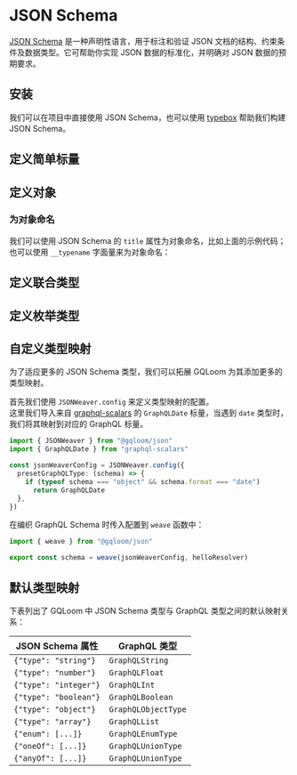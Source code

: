 <script setup lang="ts">
import { Tabs } from '@/components/tabs'
</script>

# JSON Schema

[JSON Schema](https://json-schema.org/) 是一种声明性语言，用于标注和验证 JSON 文档的结构、约束条件及数据类型。它可帮助你实现 JSON 数据的标准化，并明确对 JSON 数据的预期要求。

## 安装

我们可以在项目中直接使用 JSON Schema，也可以使用 [typebox](https://sinclairzx81.github.io/typebox/) 帮助我们构建 JSON Schema。


<Tabs groupId="json-schema-builder">
<template #JSON_Schema>

::: code-group
```sh [npm]
npm i @gqloom/core @gqloom/json
```
```sh [pnpm]
pnpm add @gqloom/core @gqloom/json
```
```sh [yarn]
yarn add @gqloom/core @gqloom/json
```
```sh [bun]
bun add @gqloom/core @gqloom/json
```
:::

</template>
<template #TypeBox>

::: code-group
```sh [npm]
npm i @gqloom/core typebox @gqloom/json
```
```sh [pnpm]
pnpm add @gqloom/core typebox @gqloom/json
```
```sh [yarn]
yarn add @gqloom/core typebox @gqloom/json
```
```sh [bun]
bun add @gqloom/core typebox @gqloom/json
```
:::

</template>
</Tabs>

## 定义简单标量

<Tabs groupId="json-schema-builder">
<template #JSON_Schema>

在 GQLoom 中，可以使用 `jsonSilk`函数 将 JSON Schema 作为[丝线](../silk.md)使用：

```ts twoslash
import { jsonSilk } from "@gqloom/json"

const StringScalar = jsonSilk({ type: "string" })

const BooleanScalar = jsonSilk({ type: "boolean" })

const FloatScalar = jsonSilk({ type: "number" })

const IntScalar = jsonSilk({ type: "integer" })
```

</template>
<template #TypeBox>

由于 `TypeBox` 不遵守 [Standard Schema](https://github.com/standard-schema/standard-schema)，我们需要使用额外的函数包裹 `TypeBox` 的 Schema 使其能在 GQLoom 中使用：

```ts twoslash
import { type TSchema, type Static } from "typebox"
import { type GraphQLSilk } from "@gqloom/core"
import { JSONWeaver } from "@gqloom/json"

export function typeSilk<T extends TSchema>(
  type: T
): T & GraphQLSilk<Static<T>, Static<T>> {
  return JSONWeaver.unravel(type) as T & GraphQLSilk<Static<T>, Static<T>>
}
```

随后，我们可以使用 `typeSilk` 函数将 `typebox` 的 Schema 转换为[丝线](../silk.md)：

```ts twoslash
import { type TSchema, type Static } from "typebox"
import { type GraphQLSilk } from "@gqloom/core"
import { JSONWeaver } from "@gqloom/json"

export function typeSilk<T extends TSchema>(
  type: T
): T & GraphQLSilk<Static<T>, Static<T>> {
  return JSONWeaver.unravel(type) as T & GraphQLSilk<Static<T>, Static<T>>
}
// ---cut---
import { Type } from "typebox"

const StringScalar = typeSilk(Type.String())

const BooleanScalar = typeSilk(Type.Boolean())

const FloatScalar = typeSilk(Type.Number())

const IntScalar = typeSilk(Type.Integer())
```

</template>
</Tabs>

## 定义对象

<Tabs groupId="json-schema-builder">
<template #JSON_Schema>

在定义对象时，也需要使用 `jsonSilk` 函数包裹：

```ts twoslash
import { jsonSilk } from "@gqloom/json"

const Cat = jsonSilk({
  title: "Cat",
  type: "object",
  properties: {
    name: { type: "string" },
    age: { type: "integer" },
    loveFish: { type: ["boolean", "null"] },
  },
  required: ["name", "age"],
})
```

</template>
<template #TypeBox>

在定义对象时，也需要使用 `typeSilk` 函数包裹：

```ts twoslash
import { type TSchema, type Static } from "typebox"
import { type GraphQLSilk } from "@gqloom/core"
import { JSONWeaver } from "@gqloom/json"

export function typeSilk<T extends TSchema>(
  type: T
): T & GraphQLSilk<Static<T>, Static<T>> {
  return JSONWeaver.unravel(type) as T & GraphQLSilk<Static<T>, Static<T>>
}
// ---cut---
import { Type } from "typebox"

const Cat = typeSilk(
  Type.Object(
    {
      name: Type.String(),
      age: Type.Integer(),
      loveFish: Type.Optional(Type.Boolean()),
    },
    { title: "Cat" }
  )
)
```

</template>
</Tabs>

### 为对象命名

我们可以使用 JSON Schema 的 `title` 属性为对象命名，比如上面的示例代码；也可以使用 `__typename` 字面量来为对象命名：

<Tabs groupId="json-schema-builder">
<template #JSON_Schema>

```ts twoslash
import { jsonSilk } from "@gqloom/json"

const Cat = jsonSilk({
  type: "object",
  properties: {
    __typename: { const: "Cat" },
    name: { type: "string" },
    age: { type: "integer" },
    loveFish: { type: ["boolean", "null"] },
  },
  required: ["name", "age"],
})
```

</template>
<template #TypeBox>

```ts twoslash
import { type TSchema, type Static } from "typebox"
import { type GraphQLSilk } from "@gqloom/core"
import { JSONWeaver } from "@gqloom/json"

export function typeSilk<T extends TSchema>(
  type: T
): T & GraphQLSilk<Static<T>, Static<T>> {
  return JSONWeaver.unravel(type) as T & GraphQLSilk<Static<T>, Static<T>>
}
// ---cut---
import { Type } from "typebox"
const Cat = typeSilk(
  Type.Object({
    __typename: Type.Optional(Type.Literal("Cat")),
    name: Type.String(),
    age: Type.Integer(),
    loveFish: Type.Optional(
      Type.Boolean({ description: "Does the cat love fish?" })
    ),
  })
)
```

</template>
</Tabs>

## 定义联合类型

<Tabs groupId="json-schema-builder">
<template #JSON_Schema>

我们可以使用 JSON Schema 的 `oneOf` 属性来定义联合类型：

```ts twoslash
import { jsonSilk } from "@gqloom/json"

const Cat = jsonSilk({
  title: "Cat",
  type: "object",
  properties: {
    __typename: { const: "Cat" },
    name: { type: "string" },
    loveFish: { type: "boolean" },
  },
})

const Dog = jsonSilk({
  title: "Dog",
  type: "object",
  properties: {
    __typename: { const: "Dog" },
    name: { type: "string" },
    loveBone: { type: "boolean" },
  },
})

const Animal = jsonSilk({
  title: "Animal",
  oneOf: [Cat, Dog],
})
```

</template>
<template #TypeBox>

我们可以使用 `Type.Union` 函数来定义联合类型：

```ts twoslash
import { type TSchema, type Static } from "typebox"
import { type GraphQLSilk } from "@gqloom/core"
import { JSONWeaver } from "@gqloom/json"

export function typeSilk<T extends TSchema>(
  type: T
): T & GraphQLSilk<Static<T>, Static<T>> {
  return JSONWeaver.unravel(type) as T & GraphQLSilk<Static<T>, Static<T>>
}
// ---cut---
import { Type } from "typebox"

const Cat = typeSilk(
  Type.Object(
    {
      __typename: Type.Literal("Cat"),
      name: Type.String(),
      loveFish: Type.Boolean(),
    },
    { title: "Cat" }
  )
)

const Dog = typeSilk(
  Type.Object(
    {
      __typename: Type.Literal("Dog"),
      name: Type.String(),
      loveBone: Type.Boolean(),
    },
    { title: "Dog" }
  )
)

const Animal = typeSilk(Type.Union([Cat, Dog], { title: "Animal" }))
```

</template>
</Tabs>

## 定义枚举类型

<Tabs groupId="json-schema-builder">
<template #JSON_Schema>

我们可以使用 JSON Schema 的 `enum` 属性来定义枚举类型：

```ts twoslash
import { jsonSilk } from "@gqloom/json"

const Fruit = jsonSilk({
  title: "Fruit",
  description: "Some fruits you might like",
  enum: ["apple", "banana", "orange"],
})
```
</template>
<template #TypeBox>

我们可以使用 `Type.Enum` 函数来定义枚举类型：

```ts twoslash
import { type TSchema, type Static } from "typebox"
import { type GraphQLSilk } from "@gqloom/core"
import { JSONWeaver } from "@gqloom/json"

export function typeSilk<T extends TSchema>(
  type: T
): T & GraphQLSilk<Static<T>, Static<T>> {
  return JSONWeaver.unravel(type) as T & GraphQLSilk<Static<T>, Static<T>>
}
// ---cut---
import { Type } from "typebox"

const Fruit = typeSilk(
  Type.Enum(["apple", "banana", "orange"], {
    title: "Fruit",
    description: "Some fruits you might like",
  })
)
```
</template>
</Tabs>

## 自定义类型映射

为了适应更多的 JSON Schema 类型，我们可以拓展 GQLoom 为其添加更多的类型映射。

首先我们使用 `JSONWeaver.config` 来定义类型映射的配置。  
这里我们导入来自 [graphql-scalars](https://the-guild.dev/graphql/scalars) 的 `GraphQLDate` 标量，当遇到 `date` 类型时，我们将其映射到对应的 GraphQL 标量。

```ts twoslash
import { JSONWeaver } from "@gqloom/json"
import { GraphQLDate } from "graphql-scalars"

const jsonWeaverConfig = JSONWeaver.config({
  presetGraphQLType: (schema) => {
    if (typeof schema === "object" && schema.format === "date")
      return GraphQLDate
  },
})
```

在编织 GraphQL Schema 时传入配置到 `weave` 函数中：

```ts
import { weave } from "@gqloom/json"

export const schema = weave(jsonWeaverConfig, helloResolver)
```

## 默认类型映射

下表列出了 GQLoom 中 JSON Schema 类型与 GraphQL 类型之间的默认映射关系：

| JSON Schema 属性      | GraphQL 类型        |
| --------------------- | ------------------- |
| `{"type": "string"}`  | `GraphQLString`     |
| `{"type": "number"}`  | `GraphQLFloat`      |
| `{"type": "integer"}` | `GraphQLInt`        |
| `{"type": "boolean"}` | `GraphQLBoolean`    |
| `{"type": "object"}`  | `GraphQLObjectType` |
| `{"type": "array"}`   | `GraphQLList`       |
| `{"enum": [...]}`     | `GraphQLEnumType`   |
| `{"oneOf": [...]}`    | `GraphQLUnionType`  |
| `{"anyOf": [...]}`    | `GraphQLUnionType`  |
